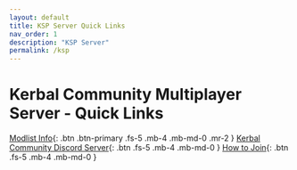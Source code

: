 ```yaml
---
layout: default
title: KSP Server Quick Links
nav_order: 1
description: "KSP Server"
permalink: /ksp
---
```


# Kerbal Community Multiplayer Server - Quick Links

[Modlist Info](/ksp/modlist){: .btn .btn-primary .fs-5 .mb-4 .mb-md-0 .mr-2 }
[Kerbal Community Discord Server](https://discord.gg/9hgSkqSVQD){: .btn .fs-5 .mb-4 .mb-md-0 }
[How to Join](/ksp/join){: .btn .fs-5 .mb-4 .mb-md-0 }
